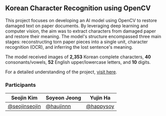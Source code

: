 ## Korean Character Recognition using OpenCV

This project focuses on developing an AI model using OpenCV to restore damaged text on paper documents. By leveraging deep learning and computer vision, the aim was to extract characters from damaged paper and restore their meaning. The model's structure encompassed three main stages: reconstructing torn paper pieces into a single unit, character recognition (OCR), and inferring the lost sentence's meaning.

The model received images of **2,353** Korean complete characters, **40** consonants/vowels, **52** English upper/lowercase letters, and **10** digits. 

For a detailed understanding of the project, [visit here](https://github.com/SeojinSeojin/COM3034_TERM/blob/master/report.pdf).


### Participants

|Seojin Kim|Soyeon Jeong|Yujin Ha|
|--|--|--|
|[@seojinseojin](github.com/seojinseojin)|[@haujinnn](github.com/haujinnn)|[@happysoy](github.com/happysoy)|
